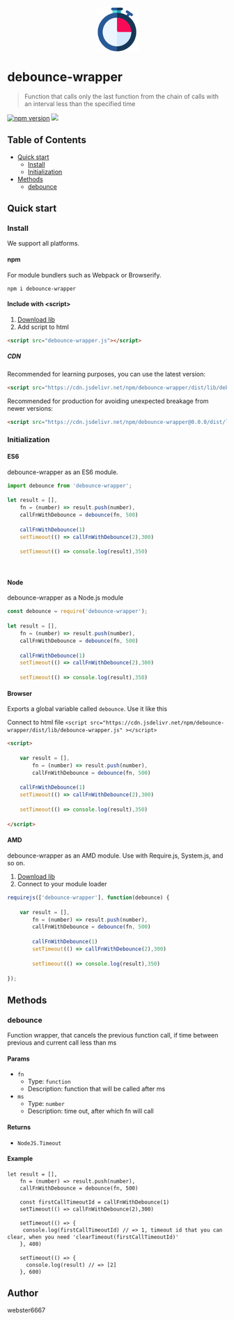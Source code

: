 <p align="center" style="text-align:center">
    <img src="./illustration.svg" alt="illustration" width="100"/>
</p>

# debounce-wrapper

> Function that calls only the last function from the chain of calls with an interval less than the specified time

[![npm version](https://badge.fury.io/js/debounce-wrapper.svg)](https://www.npmjs.com/package/debounce-wrapper)
[![](https://data.jsdelivr.com/v1/package/npm/debounce-wrapper/badge)](https://www.jsdelivr.com/package/npm/debounce-wrapper)


## Table of Contents

- [Quick start](#quick-start)
  - [Install](#install)
  - [Initialization](#initialization)
- [Methods](#methods)
  - [debounce](#debounce)

## Quick start

### Install

We support all platforms.

#### npm

For module bundlers such as Webpack or Browserify.

```shell
npm i debounce-wrapper
```

#### Include with &lt;script&gt;

1. <a href="https://cdn.jsdelivr.net/npm/debounce-wrapper/dist/lib/debounce-wrapper.js" target="_blank">Download lib</a>
2. Add script to html

```html
<script src="debounce-wrapper.js"></script>
```

##### CDN

Recommended for learning purposes, you can use the latest version:

```html
<script src="https://cdn.jsdelivr.net/npm/debounce-wrapper/dist/lib/debounce-wrapper.js"></script>
```

Recommended for production for avoiding unexpected breakage from newer versions:

```html
<script src="https://cdn.jsdelivr.net/npm/debounce-wrapper@0.0.0/dist/lib/debounce-wrapper.js"></script>
```

### Initialization

#### ES6

debounce-wrapper as an ES6 module.

```js
import debounce from 'debounce-wrapper';

let result = [],
    fn = (number) => result.push(number),
    callFnWithDebounce = debounce(fn, 500)

    callFnWithDebounce(1)
    setTimeout(() => callFnWithDebounce(2),300)

    setTimeout(() => console.log(result),350)




```

#### Node

debounce-wrapper as a Node.js module

```js
const debounce = require('debounce-wrapper');

let result = [],
    fn = (number) => result.push(number),
    callFnWithDebounce = debounce(fn, 500)

    callFnWithDebounce(1)
    setTimeout(() => callFnWithDebounce(2),300)

    setTimeout(() => console.log(result),350)

```

#### Browser

Exports a global variable called `debounce`. Use it like this

Connect to html file ```<script src="https://cdn.jsdelivr.net/npm/debounce-wrapper/dist/lib/debounce-wrapper.js" ></script>```

```html
<script>

    var result = [],
        fn = (number) => result.push(number),
        callFnWithDebounce = debounce(fn, 500)

    callFnWithDebounce(1)
    setTimeout(() => callFnWithDebounce(2),300)

    setTimeout(() => console.log(result),350)

</script>
```

#### AMD

debounce-wrapper as an AMD module. Use with Require.js, System.js, and so on.

1. <a href="https://cdn.jsdelivr.net/npm/debounce-wrapper/dist/lib/debounce-wrapper.js" target="_blank">Download lib</a>
2. Connect to your module loader

```js
requirejs(['debounce-wrapper'], function(debounce) {

    var result = [],
        fn = (number) => result.push(number),
        callFnWithDebounce = debounce(fn, 500)

        callFnWithDebounce(1)
        setTimeout(() => callFnWithDebounce(2),300)

        setTimeout(() => console.log(result),350)

});
```

## Methods

### debounce

Function wrapper, that cancels the previous function call, if time between previous and current call less than ms


#### Params
- `fn`
  - Type: `function`
  - Description: function that will be called after ms
- `ms`
  - Type: `number`
  - Description: time out, after which fn will call

#### Returns
- `NodeJS.Timeout`

#### Example
```JS
let result = [],
    fn = (number) => result.push(number),
    callFnWithDebounce = debounce(fn, 500)

    const firstCallTimeoutId = callFnWithDebounce(1)
    setTimeout(() => callFnWithDebounce(2),300)

    setTimeout(() => {
     console.log(firstCallTimeoutId) // => 1, timeout id that you can clear, when you need 'clearTimeout(firstCallTimeoutId)'
    }, 400)

    setTimeout(() => {
      console.log(result) // => [2]
    }, 600)
```



## Author

webster6667
